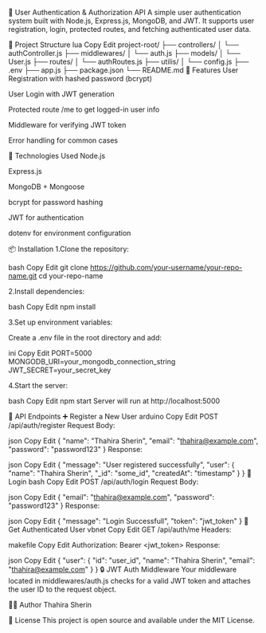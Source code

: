 🔐 User Authentication & Authorization API
A simple user authentication system built with Node.js, Express.js, MongoDB, and JWT. It supports user registration, login, protected routes, and fetching authenticated user data.

📁 Project Structure
lua
Copy
Edit
project-root/
├── controllers/
│   └── authController.js
├── middlewares/
│   └── auth.js
├── models/
│   └── User.js
├── routes/
│   └── authRoutes.js
├── utilis/
│   └── config.js
├── .env
├── app.js
├── package.json
└── README.md
🚀 Features
User Registration with hashed password (bcrypt)

User Login with JWT generation

Protected route /me to get logged-in user info

Middleware for verifying JWT token

Error handling for common cases

🧪 Technologies Used
Node.js

Express.js

MongoDB + Mongoose

bcrypt for password hashing

JWT for authentication

dotenv for environment configuration

📦 Installation
1.Clone the repository:

bash
Copy
Edit
git clone https://github.com/your-username/your-repo-name.git
cd your-repo-name

2.Install dependencies:

bash
Copy
Edit
npm install

3.Set up environment variables:

Create a .env file in the root directory and add:

ini
Copy
Edit
PORT=5000
MONGODB_URI=your_mongodb_connection_string
JWT_SECRET=your_secret_key

4.Start the server:

bash
Copy
Edit
npm start
Server will run at http://localhost:5000

📌 API Endpoints
➕ Register a New User
arduino
Copy
Edit
POST /api/auth/register
Request Body:

json
Copy
Edit
{
  "name": "Thahira Sherin",
  "email": "thahira@example.com",
  "password": "password123"
}
Response:

json
Copy
Edit
{
  "message": "User registered successfully",
  "user": {
    "name": "Thahira Sherin",
    "_id": "some_id",
    "createdAt": "timestamp"
  }
}
🔐 Login
bash
Copy
Edit
POST /api/auth/login
Request Body:

json
Copy
Edit
{
  "email": "thahira@example.com",
  "password": "password123"
}
Response:

json
Copy
Edit
{
  "message": "Login Successfull",
  "token": "jwt_token"
}
👤 Get Authenticated User
vbnet
Copy
Edit
GET /api/auth/me
Headers:

makefile
Copy
Edit
Authorization: Bearer <jwt_token>
Response:

json
Copy
Edit
{
  "user": {
    "id": "user_id",
    "name": "Thahira Sherin",
    "email": "thahira@example.com"
  }
}
🔒 JWT Auth Middleware
Your middleware located in middlewares/auth.js checks for a valid JWT token and attaches the user ID to the request object.

🧑‍💻 Author
Thahira Sherin

📃 License
This project is open source and available under the MIT License.